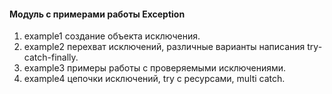 #### Модуль с примерами работы Exception 

1. example1 создание объекта исключения.
2. example2 перехват исключений, различные варианты написания try-catch-finally.
3. example3 примеры работы с проверяемыми исключениями.
4. example4 цепочки исключений, try с ресурсами, multi catch. 